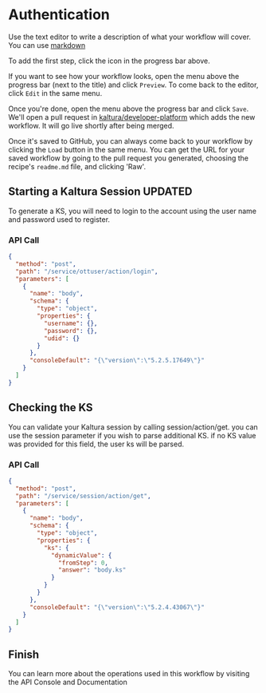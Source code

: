 <!--METADATA
{
  "summary": "This recipe will guide you through the steps necessary to create a Kaltura Session (ks)"
}
-->

# Authentication
Use the text editor to write a description of what your workflow
will cover. You can use
[markdown](https://github.com/adam-p/markdown-here/wiki/Markdown-Cheatsheet)

To add the first step, click the  <i class="fa fa-plus"></i>  icon in the progress bar above.

If you want to see how your workflow looks, open the menu
<code><i class="fa fa-caret-down"></i></code>
above the progress bar (next to the title) and click `Preview`.
To come back to the editor, click `Edit` in the same menu.

Once you're done, open the menu
above the progress bar and click `Save`. We'll open a pull request in
[kaltura/developer-platform](https://github.com/kaltura/developer-platform)
which adds the new workflow. It will go live shortly after being merged.

Once it's saved to GitHub, you can always come back to your workflow by clicking the
`Load` button in the same menu. You can get the URL for your saved workflow
by going to the pull request you generated, choosing the recipe's `readme.md`
file, and clicking 'Raw'.

## Starting a Kaltura Session UPDATED
To generate a KS, you will need to login to the account using the user name and password used to register.

### API Call
```json
{
  "method": "post",
  "path": "/service/ottuser/action/login",
  "parameters": [
    {
      "name": "body",
      "schema": {
        "type": "object",
        "properties": {
          "username": {},
          "password": {},
          "udid": {}
        }
      },
      "consoleDefault": "{\"version\":\"5.2.5.17649\"}"
    }
  ]
}
```

## Checking the KS
You can validate your Kaltura session by calling session/action/get. you can use the session parameter if you wish to parse additional KS. if no KS value was provided for this field, the user ks will be parsed.

### API Call
```json
{
  "method": "post",
  "path": "/service/session/action/get",
  "parameters": [
    {
      "name": "body",
      "schema": {
        "type": "object",
        "properties": {
          "ks": {
            "dynamicValue": {
              "fromStep": 0,
              "answer": "body.ks"
            }
          }
        }
      },
      "consoleDefault": "{\"version\":\"5.2.4.43067\"}"
    }
  ]
}
```

## Finish
You can learn more about the operations used in this workflow by visiting the API Console and Documentation